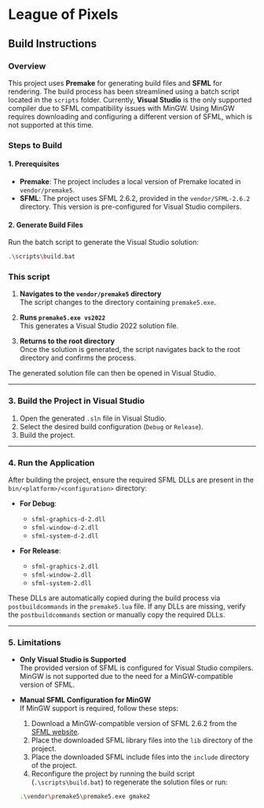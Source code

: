 # League of Pixels

## Build Instructions

### Overview

This project uses **Premake** for generating build files and **SFML** for rendering. The build process has been streamlined using a batch script located in the `scripts` folder. Currently, **Visual Studio** is the only supported compiler due to SFML compatibility issues with MinGW. Using MinGW requires downloading and configuring a different version of SFML, which is not supported at this time.

### Steps to Build

#### 1. Prerequisites

- **Premake**: The project includes a local version of Premake located in `vendor/premake5`.
- **SFML**: The project uses SFML 2.6.2, provided in the `vendor/SFML-2.6.2` directory. This version is pre-configured for Visual Studio compilers.

#### 2. Generate Build Files

Run the batch script to generate the Visual Studio solution:

```bash
.\scripts\build.bat
```

### This script

1. **Navigates to the `vendor/premake5` directory**  
   The script changes to the directory containing `premake5.exe`.

2. **Runs `premake5.exe vs2022`**  
   This generates a Visual Studio 2022 solution file.

3. **Returns to the root directory**  
   Once the solution is generated, the script navigates back to the root directory and confirms the process.

The generated solution file can then be opened in Visual Studio.

---

### 3. Build the Project in Visual Studio

1. Open the generated `.sln` file in Visual Studio.
2. Select the desired build configuration (`Debug` or `Release`).
3. Build the project.

---

### 4. Run the Application

After building the project, ensure the required SFML DLLs are present in the `bin/<platform>/<configuration>` directory:

- **For Debug**:
  - `sfml-graphics-d-2.dll`
  - `sfml-window-d-2.dll`
  - `sfml-system-d-2.dll`

- **For Release**:
  - `sfml-graphics-2.dll`
  - `sfml-window-2.dll`
  - `sfml-system-2.dll`

These DLLs are automatically copied during the build process via `postbuildcommands` in the `premake5.lua` file. If any DLLs are missing, verify the `postbuildcommands` section or manually copy the required DLLs.

---

### 5. Limitations

- **Only Visual Studio is Supported**  
  The provided version of SFML is configured for Visual Studio compilers. MinGW is not supported due to the need for a MinGW-compatible version of SFML.

- **Manual SFML Configuration for MinGW**  
  If MinGW support is required, follow these steps:
  1. Download a MinGW-compatible version of SFML 2.6.2 from the [SFML website](https://www.sfml-dev.org/download/sfml/2.6.2/).
  2. Place the downloaded SFML library files into the `lib` directory of the project.
  3. Place the downloaded SFML include files into the `include` directory of the project.
  5. Reconfigure the project by running the build script (`.\scripts\build.bat`) to regenerate the solution files or run:

  ```bash
  .\vendor\premake5\premake5.exe gmake2  
  ```

